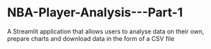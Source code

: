 # NBA-Player-Analysis---Part-1
A Streamlit application that allows users to analyse data on their own, prepare charts and download data in the form of a CSV file
